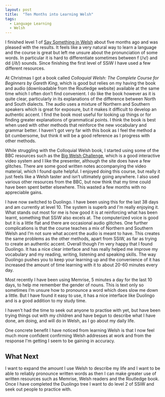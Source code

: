 ```yaml
---
layout: post
title:  "Ten Months into Learning Welsh"
tags:
  - Language Learning
  - Welsh
---
```


I finished level 1 of [Say Something in Welsh](https://www.saysomethingin.com/welsh/) about five months ago and was pleased with the results.  It feels like a very natural way to learn a language and the course is great but left me unsure about the pronunciation of some words.  In particular it is hard to differentiate sometimes between f (/v/) and dd (/ð/) sounds.  Since finishing the first level of SSiW I have used a few different resources.

At Christmas I got a book called <em>Colloquial Welsh: The Complete Course for Beginners by Gareth King</em>, which is good but relies on my having the book and audio (downloadable from the Routledge website) available at the same time which I often don’t find convenient.  I do like the book however as it is quite clear, particularly in its explanations of the difference between North and South dialects.  The audio uses a mixture of Northern and Southern speakers which is great for exposure, but it makes it difficult to develop an authentic accent.  I find the book most useful for looking up things or for finding greater explanations of grammatical points.  I think the book is best when used with other methods that reinforce the new vocabulary and grammar better.  I haven't got very far with this book as I feel the method a bit cumbersome, but think it will be a good reference as I progress with other methods.

While struggling with the Colloquial Welsh book, I started using some of the BBC resources such as the [Big Welsh Challenge](http://www.bbc.co.uk/wales/learnwelsh/bigwelshchallenge/), which is a good interactive video system and I like the presenter, although the site does have a few glitches.  There are some good written notes accompanying the video material, which I found quite helpful.  I enjoyed doing this course, but really it just feels like a Welsh taster and isn’t ultimately going anywhere.  I also used various other resources from the BBC, but now think that my time could have been spent better elsewhere.  This wasted a few months with no appreciable gains.

I have now switched to Duolingo.  I have been using this for the last 38 days and am currently at level 10.  The system is superb and I'm really enjoying it.  What stands out most for me is how good it is at reinforcing what has been learnt, something that SSiW also excels at.  The computerized voice is good but it is a little flat and there are occasional audio glitches.  One further complications is that the course teaches a mix of Northern and Southern Welsh and I’m not sure what accent the audio is meant to have.  This creates the same problems as the other methods, apart from SSiW, as far as trying to create an authentic accent. Overall though I'm very happy that I found Duolingo.  It has a nice clear interface and has really helped me improve my vocabulary and my reading, writing, listening and speaking skills.  The way Duolingo pushes you to keep your learning up and the convenience of it has increased the amount of time learning with it to about 20-60 minutes every day.

Most recently I have been using Memrise, 5 minutes a day for the last 10 days, to help me remember the gender of nouns.  This is text only so sometimes I’m unsure how to pronounce a word which does slow me down a little. But I have found it easy to use, it has a nice interface like Duolingo and is a good addition to my study time.

I haven't had the time to seek out anyone to practise with yet, but have been trying things out with my children and have begun to describe what I have done, am doing, and will do in Welsh, as I go about my daily life.

One concrete benefit I have noticed from learning Welsh is that I now feel much more confident confirming Welsh addresses at work and from the response I'm getting I seem to be gaining in accuracy.


## What Next

I want to expand the amount I use Welsh to describe my life and I want to be able to reliably pronounce written words as then I can make greater use of written resources such as Memrise, Welsh readers and the Routledge book.  Once I have completed the Duolingo tree I want to do level 2 of SSiW and seek out people to practice with.

